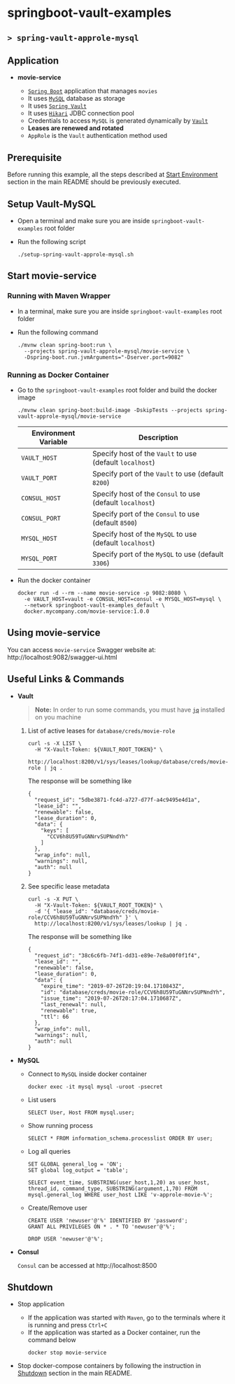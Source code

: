 # springboot-vault-examples
## `> spring-vault-approle-mysql`

## Application

- **movie-service**

  - [`Spring Boot`](https://docs.spring.io/spring-boot/docs/current/reference/htmlsingle/) application that manages `movies`
  - It uses [`MySQL`](https://www.mysql.com/) database as storage
  - It uses [`Spring Vault`](https://docs.spring.io/spring-vault/docs/2.1.3.RELEASE/reference/html/#_document_structure)
  - It uses [`Hikari`](https://github.com/brettwooldridge/HikariCP) JDBC connection pool
  - Credentials to access `MySQL` is generated dynamically by [`Vault`](https://www.vaultproject.io)
  - **Leases are renewed and rotated**
  - `AppRole` is the `Vault` authentication method used

## Prerequisite

Before running this example, all the steps described at [Start Environment](https://github.com/ivangfr/springboot-vault-examples#start-environment) section in the main README should be previously executed.

## Setup Vault-MySQL

- Open a terminal and make sure you are inside `springboot-vault-examples` root folder

- Run the following script
  ```
  ./setup-spring-vault-approle-mysql.sh
  ```

## Start movie-service

### Running with Maven Wrapper

- In a terminal, make sure you are inside `springboot-vault-examples` root folder

- Run the following command
  ```
  ./mvnw clean spring-boot:run \
    --projects spring-vault-approle-mysql/movie-service \
    -Dspring-boot.run.jvmArguments="-Dserver.port=9082"
  ```

### Running as Docker Container

- Go to the `springboot-vault-examples` root folder and build the docker image
  ```
  ./mvnw clean spring-boot:build-image -DskipTests --projects spring-vault-approle-mysql/movie-service
  ```
  | Environment Variable | Description                                               |
  | -------------------- | --------------------------------------------------------- |
  | `VAULT_HOST`         | Specify host of the `Vault` to use (default `localhost`)  |
  | `VAULT_PORT`         | Specify port of the `Vault` to use (default `8200`)       |
  | `CONSUL_HOST`        | Specify host of the `Consul` to use (default `localhost`) |
  | `CONSUL_PORT`        | Specify port of the `Consul` to use (default `8500`)      |
  | `MYSQL_HOST`         | Specify host of the `MySQL` to use (default `localhost`)  |
  | `MYSQL_PORT`         | Specify port of the `MySQL` to use (default `3306`)       |

- Run the docker container
  ```
  docker run -d --rm --name movie-service -p 9082:8080 \
    -e VAULT_HOST=vault -e CONSUL_HOST=consul -e MYSQL_HOST=mysql \
    --network springboot-vault-examples_default \
    docker.mycompany.com/movie-service:1.0.0
  ```

## Using movie-service

You can access `movie-service` Swagger website at: http://localhost:9082/swagger-ui.html

## Useful Links & Commands

- **Vault**

  > **Note:** In order to run some commands, you must have [`jq`](https://stedolan.github.io/jq) installed on you machine

  1. List of active leases for `database/creds/movie-role`
     ```
     curl -s -X LIST \
       -H "X-Vault-Token: ${VAULT_ROOT_TOKEN}" \
       http://localhost:8200/v1/sys/leases/lookup/database/creds/movie-role | jq .
     ```
     
     The response will be something like
     ```
     {
       "request_id": "5dbe3871-fc4d-a727-d77f-a4c9495e4d1a",
       "lease_id": "",
       "renewable": false,
       "lease_duration": 0,
       "data": {
         "keys": [
           "CCV6h8U59TuGNNrvSUPNndYh"
         ]
       },
       "wrap_info": null,
       "warnings": null,
       "auth": null
     }
     ```

  1. See specific lease metadata
     ```
     curl -s -X PUT \
       -H "X-Vault-Token: ${VAULT_ROOT_TOKEN}" \
       -d '{ "lease_id": "database/creds/movie-role/CCV6h8U59TuGNNrvSUPNndYh" }' \
       http://localhost:8200/v1/sys/leases/lookup | jq .
     ```
     
     The response will be something like
     ```
     {
       "request_id": "38c6c6fb-74f1-dd31-e89e-7e8a00f0f1f4",
       "lease_id": "",
       "renewable": false,
       "lease_duration": 0,
       "data": {
         "expire_time": "2019-07-26T20:19:04.1710843Z",
         "id": "database/creds/movie-role/CCV6h8U59TuGNNrvSUPNndYh",
         "issue_time": "2019-07-26T20:17:04.1710687Z",
         "last_renewal": null,
         "renewable": true,
         "ttl": 66
       },
       "wrap_info": null,
       "warnings": null,
       "auth": null
     }
     ```

- **MySQL**

  - Connect to `MySQL` inside docker container
    ```
    docker exec -it mysql mysql -uroot -psecret
    ```

  - List users
    ```
    SELECT User, Host FROM mysql.user;
    ```

  - Show running process
    ```
    SELECT * FROM information_schema.processlist ORDER BY user;
    ```

  - Log all queries
    ```
    SET GLOBAL general_log = 'ON';
    SET global log_output = 'table';
    
    SELECT event_time, SUBSTRING(user_host,1,20) as user_host, thread_id, command_type, SUBSTRING(argument,1,70) FROM mysql.general_log WHERE user_host LIKE 'v-approle-movie-%';
    ```

  - Create/Remove user
    ```
    CREATE USER 'newuser'@'%' IDENTIFIED BY 'password';
    GRANT ALL PRIVILEGES ON * . * TO 'newuser'@'%';
    
    DROP USER 'newuser'@'%';
    ```

- **Consul**

  `Consul` can be accessed at http://localhost:8500

## Shutdown

- Stop application
  - If the application was started with `Maven`, go to the terminals where it is running and press `Ctrl+C`
  - If the application was started as a Docker container, run the command below
    ```
    docker stop movie-service
    ```
    
- Stop docker-compose containers by following the instruction in [Shutdown](https://github.com/ivangfr/springboot-vault-examples#shutdown) section in the main README.